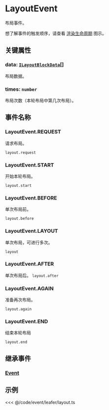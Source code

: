 # LayoutEvent

布局事件。

想了解事件的触发顺序，请查看 [渲染生命周期](/guide/life/render.md) 图示。

## 关键属性

### data: [`ILayoutBlockData`](/api/interfaces/ILayoutBlockData.md)[]

布局数据。

### times: `number`

布局次数（本轮布局中第几次布局）。

## 事件名称

### LayoutEvent.REQUEST

请求布局。

`layout.request`

### LayoutEvent.START

开始本轮布局。

`layout.start`

### LayoutEvent.BEFORE

单次布局前。

`layout.before`

### LayoutEvent.LAYOUT

单次布局，可进行多次。

`layout`

### LayoutEvent.AFTER

单次布局后。
`layout.after`

### LayoutEvent.AGAIN

准备再次布局。

`layout.again`

### LayoutEvent.END

结束本轮布局

`layout.end`

## 继承事件

### [Event](./Event.md)

<!--
## API

### [LayoutEvent](/api/classes/LayoutEvent.md) -->

## 示例

<<< @/code/event/leafer/layout.ts
